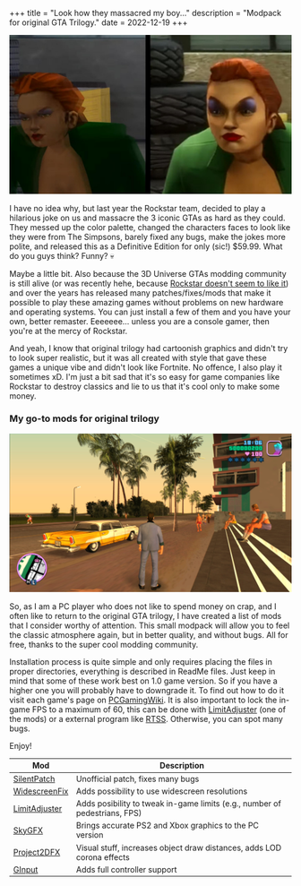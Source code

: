 +++
title = "Look how they massacred my boy..."
description = "Modpack for original GTA Trilogy."
date = 2022-12-19
+++

![Oh Misty! What they did to you?](gta-3-de.jpg)

I have no idea why, but last year the Rockstar team, decided to play a hilarious joke
on us and massacre the 3 iconic GTAs as hard as they could. They messed up the color palette,
changed the characters faces to look like they were from The Simpsons, barely fixed any bugs,
make the jokes more polite, and released this as a Definitive Edition for only (sic!) $59.99.
What do you guys think? Funny? 💀

Maybe a little bit. Also because the 3D Universe GTAs modding community is still alive (or was
recently hehe, because [Rockstar doesn't seem to like it][re3-revc-taken-down]) and over the years has released
many patches/fixes/mods that make it possible to play these amazing games without problems on
new hardware and operating systems. You can just install a few of them and you have your own,
better remaster. Eeeeeee... unless you are a console gamer, then you're at the mercy of Rockstar.

And yeah, I know that original trilogy had cartoonish graphics and didn't try to look super realistic,
but it was all created with style that gave these games a unique vibe and didn't look like Fortnite.
No offence, I also play it sometimes xD. I'm just a bit sad that it's so easy for game companies like
Rockstar to destroy classics and lie to us that it's cool only to make some money.

### My go-to mods for original trilogy

![Screenshot from modded Vice City](gta-vc2.jpg)

So, as I am a PC player who does not like to spend money on crap, and I often like to return to the
original GTA trilogy, I have created a list of mods that I consider worthy of attention. This
small modpack will allow you to feel the classic atmosphere again, but in better quality, and
without bugs. All for free, thanks to the super cool modding community.

Installation process is quite simple and only requires placing the files in proper directories,
everything is described in ReadMe files. Just keep in mind that some of these work best on 1.0 game
version. So if you have a higher one you will probably have to downgrade it. To find out how to do it
visit each game's page on [PCGamingWiki]. It is also important to lock the in-game FPS to a maximum of
60, this can be done with [LimitAdjuster][limitadjuster] (one of the mods) or a external program like [RTSS][rtss].
Otherwise, you can spot many bugs.

Enjoy!

| Mod      | Description |
| ----------- | ----------------------------------------------- |
| [SilentPatch][silentpatch] | Unofficial patch, fixes many bugs |
| [WidescreenFix][widescreenfix] | Adds possibility to use widescreen resolutions |
| [LimitAdjuster][limitadjuster] | Adds posibility to tweak in-game limits (e.g., number of pedestrians, FPS) |
| [SkyGFX][skygfx] | Brings accurate PS2 and Xbox graphics to the PC version |
| [Project2DFX][project2dfx] | Visual stuff, increases object draw distances, adds LOD corona effects |
| [GInput][ginput] | Adds full controller support |

[re3-revc-taken-down]: https://www.ign.com/articles/reverse-engineered-gta-3-and-vice-city-fan-project-taken-down
[silentpatch]: https://cookieplmonster.github.io/mods/gta/
[widescreenfix]: https://thirteenag.github.io/wfp
[limitadjuster]: https://github.com/ThirteenAG/III.VC.SA.LimitAdjuster
[skygfx]: https://github.com/aap/skygfx
[ginput]: https://cookieplmonster.github.io/mods/gta/
[project2dfx]: https://thirteenag.github.io/p2dfx 
[pcgamingwiki]: https://www.pcgamingwiki.com/wiki/Home 
[rtss]: https://www.guru3d.com/files-details/rtss-rivatuner-statistics-server-download.html
